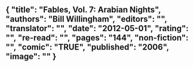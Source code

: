 {
 "title": "Fables, Vol. 7: Arabian Nights",
 "authors": "Bill Willingham",
 "editors": "",
 "translator": "",
 "date": "2012-05-01",
 "rating": "",
 "re-read": "",
 "pages": "144",
 "non-fiction": "",
 "comic": "TRUE",
 "published": "2006",
 "image": ""
}
---

